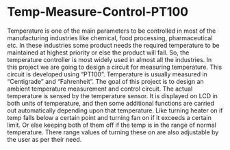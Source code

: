 # Temp-Measure-Control-PT100
Temperature is one of the main parameters to be controlled in most of the manufacturing industries like chemical, food processing, pharmaceutical etc. In these industries some product needs the required temperature to be maintained at highest priority or else the product will fail. So, the temperature controller is most widely used in almost all the industries. In this project we are going to design a circuit for measuring temperature. This circuit is developed using “PT100”. Temperature is usually measured in “Centigrade” and “Fahrenheit”. The goal of this project is to design an ambient temperature measurement and control circuit. The actual temperature is sensed by the temperature sensor. It is displayed on LCD in both units of temperature, and then some additional functions are carried out automatically depending upon that temperature. Like turning heater on if temp falls below a certain point and turning fan on if it exceeds a certain limit. Or else keeping both of them off if the temp is in the range of normal temperature. There range values of turning these on are also adjustable by the user as per their need.
